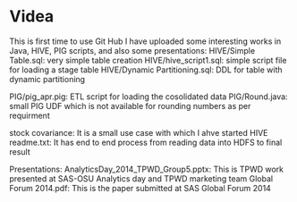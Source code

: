 # Videa

This is first time to use Git Hub
I have uploaded some interesting works in Java, HIVE, PIG scripts, and also some presentations:
  HIVE/Simple Table.sql: 
     very simple table creation
  HIVE/hive_script1.sql: 
    simple script file for loading a stage table
  HIVE/Dynamic Partitioning.sql: 
    DDL for table with dynamic partitioning
    
  
  PIG/pig_apr.pig:
     ETL script for loading the cosolidated data
  PIG/Round.java:
     small PIG UDF which is not available for rounding numbers as per requirment
     
  stock covariance: 
    It is a small use case with which I ahve started HIVE
      readme.txt: It has end to end process from reading data into HDFS to final result
    
  Presentations:
    AnalyticsDay_2014_TPWD_Group5.pptx:
      This is TPWD work presented at SAS-OSU Analytics day and TPWD marketing team
    Global Forum 2014.pdf:
      This is the paper submitted at SAS Global Forum 2014
      
  
    
    
